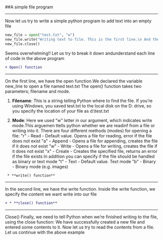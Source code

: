 ##A simple file program  
_______________
Now let us try to write a simple python program to add text into an empty file
```python
new_file = open("test.txt", "w") 
new_file.write("Writing text to file. This is the first line.\n And the second line.")
new_file.close()
```


Seems overwhelming!!
Let us try to break it down andunderstand each line of code in the above program
```diff
+ Open() function

```

_____________________
On the first line, we have the open function.We declared the variable new_line to open a file named text.txt The open() function takes two parameters; filename and mode.

1. **Filename**: This is a string telling Python where to find the file. If you’re using Windows, you saved test.txt to the local disk on the D: drive, so you specify the location of your file as d:\\test.txt

2. **Mode**: Here we used "w" letter in our argument, which indicates write mode.This arguemen ttells python whether we are readinf from a file or writing into it. 
There are four different methods (modes) for opening a file:
"r" - Read - Default value. Opens a file for reading, error if the file does not exist
"a" - Append - Opens a file for appending, creates the file if it does not exist
"w" - Write - Opens a file for writing, creates the file if it does not exist
"x" - Create - Creates the specified file, returns an error if the file exists
In addition you can specify if the file should be handled as binary or text mode
"t" - Text - Default value. Text mode
"b" - Binary - Binary mode (e.g. images)


```diff
 * **write() function**

```
______________________________
In the second line, we have the write function. Inside the write function, we specify the content we want write into our file


```diff
+ * **close() function**

```
______________________________
Close()
Finally, we need to tell Python when we’re finished writing to the file, using the close function:
We have successfully created a new file and entered some contents to it. Now let us try to read the contents from a file. Let us continue with the above example

